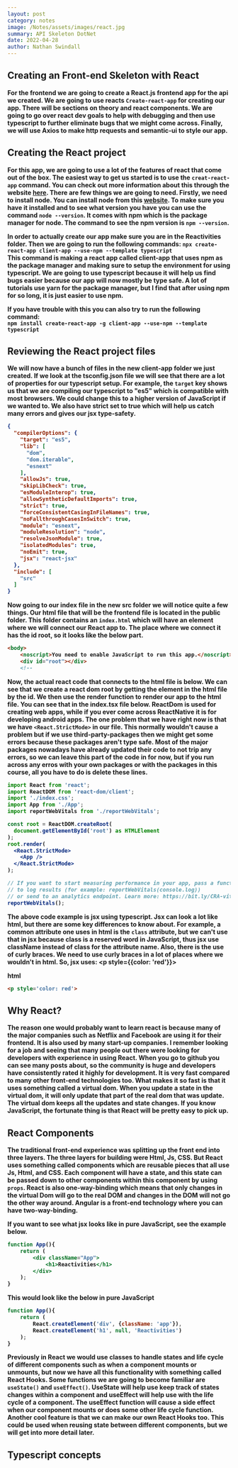 ```yaml
---
layout: post
category: notes
image: /Notes/assets/images/react.jpg
summary: API Skeleton DotNet
date: 2022-04-28
author: Nathan Swindall
---
```


## <strong>Creating an Front-end Skeleton with React<strong>

For the frontend we are going to create a React.js frontend app for the api we created. We are going to use reacts `Create-react-app` for creating our app. There will be sections on theory and react components. We are going to go over react dev goals to help with debugging and then use typescript to further eliminate bugs that we might come across. Finally, we will use Axios to make http requests and semantic-ui to style our app. 

## Creating the React project 

For this app, we are going to use a lot of the features of react that come out of the box. The easiest way to get us started is to use the `creat-react-app` command. You can check out more information about this through the website [here](https://reactjs.org/docs/create-a-new-react-app.html#create-react-app). There are few things we are going to need. Firstly, we need to install node. You can install node from this [website](https://nodejs.org/en/). To make sure you have it installed and to see what version you have you can use the command `node --version`. It comes with npm which is the package manager for node. The command to see the npm version is `npm --version`. <br />

In order to actually create our app make sure you are in the Reactivities folder. Then we are going to run the following commands: 
`npx create-react-app client-app --use-npm --template typescript`<br />
This command is making a react app called client-app that uses npm as the package manager and making sure to setup the environment for using typescript. We are going to use typescript because it will help us find bugs easier because our app will now mostly be type safe. A lot of tutorials use yarn for the package manager, but I find that after using npm for so long, it is just easier to use npm. 

If you have trouble with this you can also try to run the following command: <br />
`npm install create-react-app -g client-app --use-npm --template typescript`<br />

## Reviewing the React project files

We will now have a bunch of files in the new client-app folder we just created. If we look at the tsconfig.json file we will see that there are a lot of properties for our typescript setup. For example, the `target` key shows us that we are compiling our typescript to "es5" which is compatible with most browsers. We could change this to a higher version of JavaScript if we wanted to. We also have strict set to true which will help us catch many errors and gives our jsx type-safety. <br />

```json
{
  "compilerOptions": {
    "target": "es5",
    "lib": [
      "dom",
      "dom.iterable",
      "esnext"
    ],
    "allowJs": true,
    "skipLibCheck": true,
    "esModuleInterop": true,
    "allowSyntheticDefaultImports": true,
    "strict": true,
    "forceConsistentCasingInFileNames": true,
    "noFallthroughCasesInSwitch": true,
    "module": "esnext",
    "moduleResolution": "node",
    "resolveJsonModule": true,
    "isolatedModules": true,
    "noEmit": true,
    "jsx": "react-jsx"
  },
  "include": [
    "src"
  ]
}
```

Now going to our index file in the new src folder we will notice quite a few things. Our html file that will be the frontend file is located in the public folder. This folder contains an `index.html` which will have an element where we will connect our React app to. The place where we connect it has the id root, so it looks like the below part. <br />

```html
<body>
    <noscript>You need to enable JavaScript to run this app.</noscript>
    <div id="root"></div>
    <!--
```
Now, the actual react code that connects to the html file is below. We can see that we create a react dom root by getting the element in the html file by the id. We then use the render function to render our app to the html file. You can see that in the index.tsx file below. ReactDom is used for creating web apps, while if you ever come across ReactNative it is for developing android apps. The one problem that we have right now is that we have `<React.StrictMode>` in our file. This normally wouldn't cause a problem but if we use third-party-packages then we might get some errors because these packages aren't type safe. Most of the major packages nowadays have already updated their code to not trip any errors, so we can leave this part of the code in for now, but if you run across any erros with your own packages or with the packages in this course, all you have to do is delete these lines. 


```jsx
import React from 'react';
import ReactDOM from 'react-dom/client';
import './index.css';
import App from './App';
import reportWebVitals from './reportWebVitals';

const root = ReactDOM.createRoot(
  document.getElementById('root') as HTMLElement
);
root.render(
  <React.StrictMode>
    <App />
  </React.StrictMode>
);

// If you want to start measuring performance in your app, pass a function
// to log results (for example: reportWebVitals(console.log))
// or send to an analytics endpoint. Learn more: https://bit.ly/CRA-vitals
reportWebVitals();

```
The above code example is jsx using typescript. Jsx can look a lot like html, but there are some key differences to know about. For example, a common attribute one uses in html is the `class` attribute, but we can't use that in jsx because class is a reserved word in JavaScript, thus jsx use className instead of class for the attribute name. Also, there is the use of curly braces. We need to use curly braces in a lot of places where we wouldn't in html. So, jsx uses: <p style=\{\{color: 'red'\}\}><br />


html 
```html
<p style='color: red'>
```
## Why React?

The reason one would probably want to learn react is because many of the major companies such as Netflix and Facebook are using it for their frontend. It is also used by many start-up companies. I remember looking for a job and seeing that many people out there were looking for developers with experience in using React. When you go to github you can see many posts about, so the community is huge and developers have consistently rated it highly for development. It is very fast compared to many other front-end technologies too. What makes it so fast is that it uses something called a virtual dom. When you update a state in the virtual dom, it will only update that part of the real dom that was update. The virtual dom keeps all the updates and state changes. If you know JavaScript, the fortunate thing is that React will be pretty easy to pick up. 

## React Components 

The traditional front-end experience was splitting up the front end into three layers. The three layers for building were Html, Js, CSS. But React uses something called components which are reusable pieces that all use Js, Html, and CSS. Each component will have a state, and this state can be passed down to other components within this component by using `props`. React is also one-way-binding which means that only changes in the virtual Dom will go to the real DOM and changes in the DOM will not go the other way around. Angular is a front-end technology where you can have two-way-binding. <br />


If you want to see what jsx looks like in pure JavaScript, see the example below. 
```jsx
function App(){
    return (
        <div className="App">
            <h1>Reactivities</h1>
        </div>
    );
}
```

This would look like the below in pure JavaScript

```jsx 
function App(){
    return (
        React.createElement('div', {className: 'app'}),
        React.createElement('h1', null, 'Reactivities')
    );
}
```
Previously in React we would use classes to handle states and life cycle of different components such as when a component mounts or unmounts, but now we have all this functionality with something called React Hooks. Some functions we are going to become familiar are `useState()` and `useEffect()`. UseState will help use keep track of states changes within a component and useEffect will help use with the life cycle of a component. The useEffect function will cause a side effect when our component mounts or does some other life cycle function. Another cool feature is that we can make our own React Hooks too. This could be used when reusing state between different components, but we will get into more detail later. 

## Typescript concepts 

